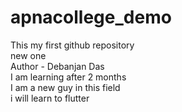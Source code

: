 # apnacollege_demo
This my first github repository
<br>
new one
<br>
Author - Debanjan Das
<br>
I am learning after 2 months 
<br>
I am a new guy in this field 
<br>
i will learn to flutter
